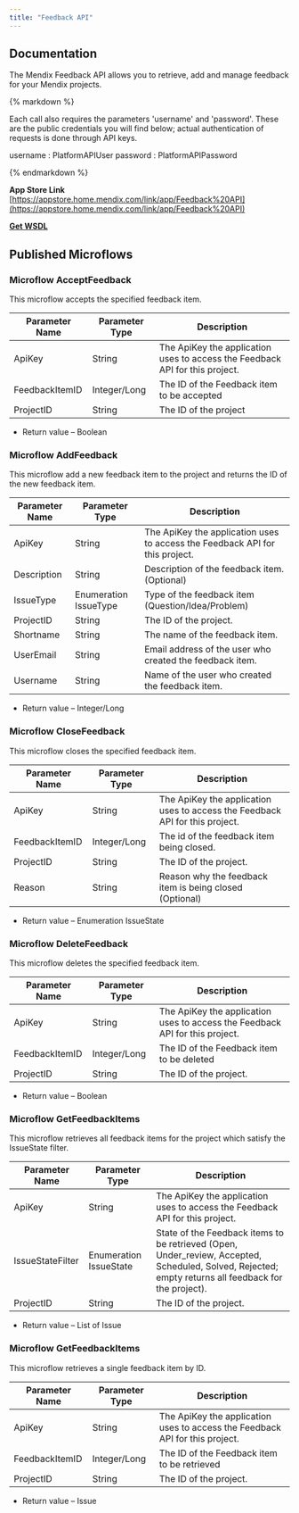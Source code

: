 ```yaml
---
title: "Feedback API"
---
```



## Documentation

The Mendix Feedback API allows you to retrieve, add and manage feedback for your Mendix projects.

<div class="alert alert-info">{% markdown %}

Each call also requires the parameters 'username' and 'password'. These are the public credentials you will find below; actual authentication of requests is done through API keys.

username : PlatformAPIUser
password : PlatformAPIPassword

{% endmarkdown %}</div>

**App Store Link**
[https://appstore.home.mendix.com/link/app/Feedback%20API](https://appstore.home.mendix.com/link/app/Feedback%20API)

**[Get WSDL](attachments/9535499/19398864.wsdl)**



## Published Microflows

### Microflow AcceptFeedback

This microflow accepts the specified feedback item.

| Parameter Name | Parameter Type | Description |
| --- | --- | --- |
| ApiKey | String | The ApiKey the application uses to access the Feedback API for this project.
| FeedbackItemID | Integer/Long | The ID of the Feedback item to be accepted 
| ProjectID | String |  The ID of the project

* Return value – Boolean

### Microflow AddFeedback

This microflow add a new feedback item to the project and returns the ID of the new feedback item.

| Parameter Name | Parameter Type | Description |
| --- | --- | --- |
| ApiKey | String | The ApiKey the application uses to access the Feedback API for this project. 
| Description | String | Description of the feedback item. (Optional) 
| IssueType | Enumeration IssueType | Type of the feedback item (Question/Idea/Problem) 
| ProjectID | String | The ID of the project. 
| Shortname | String | The name of the feedback item. 
| UserEmail | String | Email address of the user who created the feedback item. 
| Username | String | Name of the user who created the feedback item.

* Return value – Integer/Long

### Microflow CloseFeedback

This microflow closes the specified feedback item.

| Parameter Name | Parameter Type | Description |
| --- | --- | --- |
| ApiKey | String | The ApiKey the application uses to access the Feedback API for this project.
| FeedbackItemID | Integer/Long | The id of the feedback item being closed. 
| ProjectID | String | The ID of the project. 
| Reason | String | Reason why the feedback item is being closed (Optional)

* Return value – Enumeration IssueState

### Microflow DeleteFeedback

This microflow deletes the specified feedback item.

| Parameter Name | Parameter Type | Description |
| --- | --- | --- |
| ApiKey | String | The ApiKey the application uses to access the Feedback API for this project.
| FeedbackItemID | Integer/Long | The ID of the Feedback item to be deleted 
| ProjectID | String | The ID of the project.

* Return value – Boolean

### Microflow GetFeedbackItems

This microflow retrieves all feedback items for the project which satisfy the IssueState filter.

| Parameter Name | Parameter Type | Description |
| --- | --- | --- |
| ApiKey | String | The ApiKey the application uses to access the Feedback API for this project. |
| IssueStateFilter | Enumeration IssueState | State of the Feedback items to be retrieved (Open, Under_review, Accepted, Scheduled, Solved, Rejected; empty returns all feedback for the project). |
| ProjectID | String | The ID of the project. |

* Return value – List of Issue

### Microflow GetFeedbackItems

This microflow retrieves a single feedback item by ID.

| Parameter Name | Parameter Type | Description |
| --- | --- | --- |
| ApiKey | String | The ApiKey the application uses to access the Feedback API for this project.
| FeedbackItemID | Integer/Long | The ID of the Feedback item to be retrieved 
| ProjectID | String | The ID of the project.

* Return value – Issue
